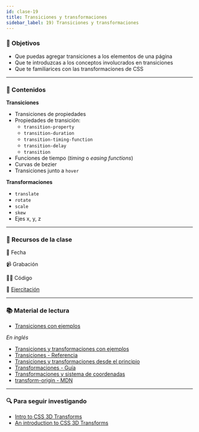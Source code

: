 ```yaml
---
id: clase-19
title: Transiciones y transformaciones
sidebar_label: 19) Transiciones y transformaciones
---
```


### 🏁 Objetivos

- Que puedas agregar transiciones a los elementos de una página
- Que te introduzcas a los conceptos involucrados en transiciones
- Que te familiarices con las transformaciones de CSS

---

### 📝 Contenidos

**Transiciones**

- Transiciones de propiedades
- Propiedades de transición:
  - `transition-property`
  - `transition-duration`
  - `transition-timing-function`
  - `transition-delay`
  - `transition`
- Funciones de tiempo (_timing_ o _easing functions_)
- Curvas de bezier
- Transiciones junto a `hover`

**Transformaciones**

- `translate`
- `rotate`
- `scale`
- `skew`
- Ejes x, y, z

---

### 🚀 Recursos de la clase

📆 Fecha

📹 Grabación

👩‍💻 Código

💪 [Ejercitación](https://github.com/Ada-IT/ejercicios-frontend/blob/master/modulo-2/ejercicios/27-transiciones-transformaciones.md)

---

### 📚 Material de lectura

- [Transiciones con ejemplos](https://ada7matm.github.io/pages/transition.html)

_En inglés_

- [Transiciones y transformaciones con ejemplos](https://thoughtbot.com/blog/transitions-and-transforms)
- [Transiciones - Referencia](https://cssreference.io/transitions/)
- [Transiciones y transformaciones desde el principio](https://webdesign.tutsplus.com/articles/css3-transitions-and-transforms-from-scratch--webdesign-4975)
- [Transformaciones - Guía](https://chenhuijing.com/blog/basics-of-css-transforms/#%F0%9F%96%8A)
- [Transformaciones y sistema de coordenadas](https://tympanus.net/codrops/css_reference/transform/)
- [transform-origin - MDN](https://developer.mozilla.org/en-US/docs/Web/CSS/transform-origin)

---

### 🔍 Para seguir investigando

- [Intro to CSS 3D Transforms](https://3dtransforms.desandro.com/)
- [An introduction to CSS 3D Transforms](https://24ways.org/2010/intro-to-css-3d-transforms/)
